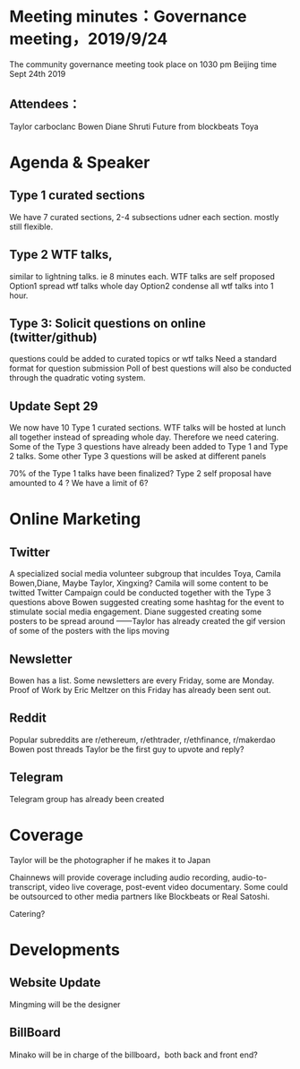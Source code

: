 # Meeting minutes：Governance meeting，2019/9/24
The community governance meeting took place on 1030 pm Beijing time Sept 24th 2019

## Attendees：
Taylor
carboclanc
Bowen
Diane
Shruti
Future from blockbeats
Toya


# Agenda & Speaker 

## Type 1 curated sections
We have 7 curated sections,  2-4 subsections udner each section. mostly still flexible. 

## Type 2 WTF talks,
similar to lightning talks.  ie 8 minutes each.
WTF talks are self proposed
Option1 spread wtf talks whole day
Option2 condense all wtf talks into 1 hour.

## Type 3: Solicit questions on online (twitter/github)
questions could be added to curated topics or wtf talks
Need a standard format for question submission
Poll of best questions will also be conducted through the quadratic voting system.

## Update Sept 29
We now have  10 Type 1 curated sections. WTF talks will be hosted at lunch all together instead of spreading whole day. Therefore we need catering. Some of the Type 3 questions have already been added to Type 1 and Type 2 talks. Some other Type 3 questions will be asked at different panels

70% of the Type 1 talks have been finalized?
Type 2 self proposal have amounted to 4 ? We have a limit of 6?



# Online Marketing

## Twitter
A specialized social media volunteer subgroup that inculdes Toya, Camila Bowen,Diane, Maybe Taylor, Xingxing?
Camila will some content to be twitted
Twitter Campaign could be conducted together with the Type 3 questions above
Bowen suggested creating some hashtag for the event to  stimulate social media engagement.
Diane suggested creating some posters to be spread around
——Taylor has already created the gif version of some of the posters with the lips moving

## Newsletter
Bowen has a list. Some newsletters are every Friday, some are Monday. 
Proof of Work by Eric Meltzer on this Friday has already been sent out.

## Reddit
Popular subreddits are r/ethereum, r/ethtrader, r/ethfinance, r/makerdao
Bowen post threads Taylor be the first guy to upvote and reply?

## Telegram 
Telegram group has already been created


# Coverage

Taylor will be the photographer if he makes it to Japan

Chainnews  will provide coverage including audio recording, audio-to-transcript, video live coverage, post-event video documentary. Some could be outsourced to other media partners like Blockbeats or Real Satoshi.

Catering?


# Developments
## Website Update
Mingming will be the designer

## BillBoard
Minako will be in charge of the billboard，both back and front end?
